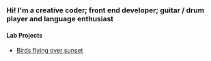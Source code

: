### Hi! I'm a creative coder; front end developer; guitar / drum player and language enthusiast

#### Lab Projects
- [Birds flying over sunset](https://creative-ataraxia.github.io/birds-over-sunset/)


<!---
unique_counter: 70
--->
